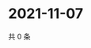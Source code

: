# 2021-11-07

共 0 条

<!-- BEGIN WEIBO -->
<!-- 最后更新时间 Sun Nov 07 2021 00:16:02 GMT+0800 (China Standard Time) -->

<!-- END WEIBO -->
